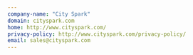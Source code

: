 ```yaml
---
company-name: "City Spark"
domain: cityspark.com
home: http://www.cityspark.com/
privacy-policy: http://www.cityspark.com/privacy-policy/
email: sales@cityspark.com
---
```




